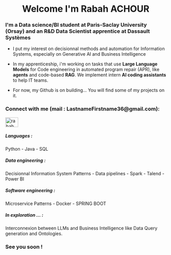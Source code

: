 <h1 align="center"> Welcome I'm Rabah ACHOUR </h1>

<h3 align="left">I'm a Data science/BI student at Paris-Saclay University (Orsay) and an R&D Data Scientist apprentice at Dassault Systèmes </h3>

- I put my interest on decisionnal methods and automation for Information Systems, especially on Generative AI and Business Intelligence 

- In my apprenticeship, i'm working on tasks that use **Large Language Models** for Code engineering in automated program repair (APR), like **agents** and code-based **RAG**. We implement intern **AI coding assistants** to help IT teams. 

- For now, my Github is on building... You will find some of my projects on it.

<h3 align="left">Connect with me (mail : LastnameFirstname36@gmail.com):</h3>
<p align="left">
<a href="https://www.linkedin.com/in/rabah-achour-594335239" target="blank"><img align="center" src="https://raw.githubusercontent.com/rahuldkjain/github-profile-readme-generator/master/src/images/icons/Social/linked-in-alt.svg" alt="rabah achour" height="30" width="40" /></a>


<h5 align="left">Languages :</h5>

Python - Java - SQL

<h5 align="left">Data engineering :</h5>

Decisionnal Information System Patterns - Data pipelines - Spark - Talend - Power BI

<h5 align="left">Software engineering :</h5>

Microservice Patterns - Docker - SPRING BOOT

<h5 align="left">In exploration ... :</h5>

Interconnexion between LLMs and Business Intelligence like Data Query generation and Ontologies.

<h3 align="left">See you soon ! </h3>
